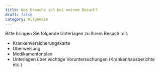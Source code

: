 ```yaml
---
title: Was brauche ich bei meinem Besuch?
draft: false
category: Allgemein
---
```

Bitte bringen Sie folgende Unterlagen zu Ihrem Besuch mit:
- Krankenversicherungskarte
- Überweisung
- Medikamentenplan
- Unterlagen über wichtige Voruntersuchungen (Krankenhausberichte etc.)

